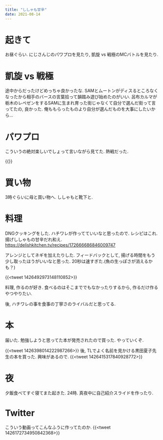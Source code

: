 ```yaml
---
title: "ししゃも甘辛"
date: 2021-08-14
---
```


# 起きて
お昼ぐらい. にじさんじのパワプロを見たり, 凱旋 vs 戦極のMCバトルを見たり.

# 凱旋 vs 戦極
途中からだったけどめっちゃ良かったな. SAMとムートンがディスるところなくなったから相手のバースの言葉拾って韻踏み遊び始めたのがいい.
呂布カルマが栃木のレペゼンをするSAMに生まれ育った街じゃなくて自分で選んだ街って言ってたの, 良かった. 俺ももらったものより自分が選んだものを大事にしたいから...

# パワプロ
こういうの絶対楽しいでしょって言いながら見てた. 熱戦だった.

{{<youtube Il46Q7kNs3c>}}

# 買い物
3時ぐらいに母と買い物へ. ししゃもと靴下と.

# 料理
DNGクッキングをした. ハチワレが作ってていいなと思ったので. レシピはこれ. 揚げししゃもの甘辛だれ和え. https://delishkitchen.tv/recipes/172666686846009747

アレンジとしてネギを加えたりした. フィードバックとして, 揚げる時間をもう少し取ったほうがいいなと思った. 20秒は速すぎた.(魚の生っぽさが消えるかも？)

{{<tweet 1426492973148110852>}}

料理, 作るのが好き. 食べるのはそこまででもなかったりするから, 作るだけ作るやつやりたい.

後, ハチワレの事を食事の丁寧さのライバルだと思ってる.
# 本
届いた. 勉強しようと思ってた本が発売されたので買った. やっていくぞ.

{{<tweet 1426398014222987266>}}
後, TLでよく名前を見かける黒田夏子先生の本を買った. 興味があるので.
{{<tweet 1426415317840928772>}}

# 夜
夕飯食べてすぐ寝てまた起きた. 24時. 真夜中に自己紹介スライドを作ったり.

# Twitter
こういう動画ってこんなふうに作ってたのか.
{{<tweet 1426172734950842368>}}